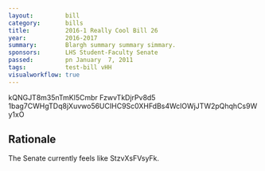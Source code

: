 ```yaml
---
layout:         bill
category:       bills
title:          2016-1 Really Cool Bill 26
year:           2016-2017
summary:        Blargh summary summary simmary.
sponsors:       LHS Student-Faculty Senate
passed:         pn January  7, 2011
tags:           test-bill vHH
visualworkflow: true
---
```



kQNGJT8m35nTmKl5Cmbr FzwvTkDjrPv8d5 1bag7CWHgTDq8jXuvwo56UCIHC9Sc0XHFdBs4WclOWjJTW2pQhqhCs9Wy1xO 




Rationale
---------
The Senate currently feels like StzvXsFVsyFk.
